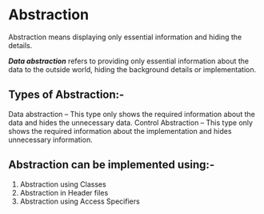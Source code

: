 # Abstraction

Abstraction means displaying only essential information and hiding the details.

***Data abstraction*** refers to providing only essential information about the data to the outside world, hiding the background details or implementation.

## Types of Abstraction:-

Data abstraction – This type only shows the required information about the data and hides the unnecessary data.
Control Abstraction – This type only shows the required information about the implementation and hides unnecessary information.

## Abstraction can be implemented using:-

1. Abstraction using Classes
2. Abstraction in Header files
3. Abstraction using Access Specifiers

